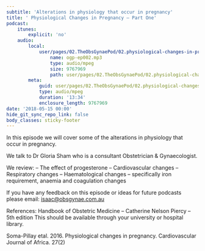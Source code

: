 ```yaml
---
subtitle: 'Alterations in physiology that occur in pregnancy'
title: ' Physiological Changes in Pregnancy – Part One'
podcast:
    itunes:
        explicit: 'no'
    audio:
        local:
            user/pages/02.TheObsGynaePod/02.physiological-changes-in-pregnancy-part-one/ogp-ep002.mp3:
                name: ogp-ep002.mp3
                type: audio/mpeg
                size: 9767969
                path: user/pages/02.TheObsGynaePod/02.physiological-changes-in-pregnancy-part-one/ogp-ep002.mp3
        meta:
            guid: user/pages/02.TheObsGynaePod/02.physiological-changes-in-pregnancy-part-one/ogp-ep002.mp3
            type: audio/mpeg
            duration: '13:34'
            enclosure_length: 9767969
date: '2018-05-15 00:00'
hide_git_sync_repo_link: false
body_classes: sticky-footer
---
```


In this episode we will cover some of the alterations in physiology that occur in pregnancy.

We talk to Dr Gloria Sham who is a consultant Obstetrician & Gynaecologist.

We review:
– The effect of progesterone
– Cardiovascular changes
– Respiratory changes
– Haematological changes – specifically iron requirement, anaemia and coagulation changes

If you have any feedback on this episode or ideas for future podcasts please email: isaac@obsgynae.com.au

References:
Handbook of Obstetric Medicine – Catherine Nelson Piercy – 5th edition
This should be available through your university or hospital library.

Soma-Pillay etal. 2016. Physiological changes in pregnancy. Cardiovascular Journal of Africa. 27(2)